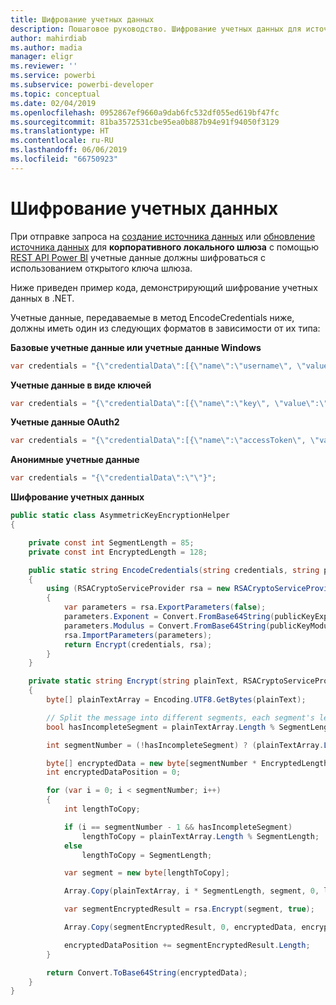 ```yaml
---
title: Шифрование учетных данных
description: Пошаговое руководство. Шифрование учетных данных для источников данных локального шлюза
author: mahirdiab
ms.author: madia
manager: eligr
ms.reviewer: ''
ms.service: powerbi
ms.subservice: powerbi-developer
ms.topic: conceptual
ms.date: 02/04/2019
ms.openlocfilehash: 0952867ef9660a9dab6fc532df055ed619bf47fc
ms.sourcegitcommit: 81ba3572531cbe95ea0b887b94e91f94050f3129
ms.translationtype: HT
ms.contentlocale: ru-RU
ms.lasthandoff: 06/06/2019
ms.locfileid: "66750923"
---
```

# <a name="encrypt-credentials"></a>Шифрование учетных данных

При отправке запроса на [создание источника данных](https://docs.microsoft.com/rest/api/power-bi/gateways/createdatasource) или [обновление источника данных](https://docs.microsoft.com/rest/api/power-bi/gateways/updatedatasource) для **корпоративного локального шлюза** с помощью [REST API Power BI](https://docs.microsoft.com/rest/api/power-bi/) учетные данные должны шифроваться с использованием открытого ключа шлюза.

Ниже приведен пример кода, демонстрирующий шифрование учетных данных в .NET.

Учетные данные, передаваемые в метод EncodeCredentials ниже, должны иметь один из следующих форматов в зависимости от их типа:

**Базовые учетные данные или учетные данные Windows**

```csharp
var credentials = "{\"credentialData\":[{\"name\":\"username\", \"value\":\"john\"},{\"name\":\"password\", \"value\":\"*****\"}]}";
```

**Учетные данные в виде ключей**

```csharp
var credentials = "{\"credentialData\":[{\"name\":\"key\", \"value\":\"ec....LA=\"}]}";
```

**Учетные данные OAuth2**

```csharp
var credentials = "{\"credentialData\":[{\"name\":\"accessToken\", \"value\":\"eyJ0....fwtQ\"}]}";
```

**Анонимные учетные данные**

```csharp
var credentials = "{\"credentialData\":\"\"}";
```

**Шифрование учетных данных**

```csharp
public static class AsymmetricKeyEncryptionHelper
{

    private const int SegmentLength = 85;
    private const int EncryptedLength = 128;

    public static string EncodeCredentials(string credentials, string publicKeyExponent, string publicKeyModulus)
    {
        using (RSACryptoServiceProvider rsa = new RSACryptoServiceProvider(EncryptedLength * 8))
        {
            var parameters = rsa.ExportParameters(false);
            parameters.Exponent = Convert.FromBase64String(publicKeyExponent);
            parameters.Modulus = Convert.FromBase64String(publicKeyModulus);
            rsa.ImportParameters(parameters);
            return Encrypt(credentials, rsa);
        }
    }

    private static string Encrypt(string plainText, RSACryptoServiceProvider rsa)
    {
        byte[] plainTextArray = Encoding.UTF8.GetBytes(plainText);

        // Split the message into different segments, each segment's length is 85. So the result may be 85,85,85,20.
        bool hasIncompleteSegment = plainTextArray.Length % SegmentLength != 0;

        int segmentNumber = (!hasIncompleteSegment) ? (plainTextArray.Length / SegmentLength) : ((plainTextArray.Length / SegmentLength) + 1);

        byte[] encryptedData = new byte[segmentNumber * EncryptedLength];
        int encryptedDataPosition = 0;

        for (var i = 0; i < segmentNumber; i++)
        {
            int lengthToCopy;

            if (i == segmentNumber - 1 && hasIncompleteSegment)
                lengthToCopy = plainTextArray.Length % SegmentLength;
            else
                lengthToCopy = SegmentLength;

            var segment = new byte[lengthToCopy];

            Array.Copy(plainTextArray, i * SegmentLength, segment, 0, lengthToCopy);

            var segmentEncryptedResult = rsa.Encrypt(segment, true);

            Array.Copy(segmentEncryptedResult, 0, encryptedData, encryptedDataPosition, segmentEncryptedResult.Length);

            encryptedDataPosition += segmentEncryptedResult.Length;
        }

        return Convert.ToBase64String(encryptedData);
    }
}
```